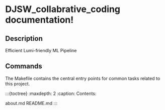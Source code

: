 # DJSW_collabrative_coding documentation!

## Description

Efficient Lumi-friendly ML Pipeline

## Commands

The Makefile contains the central entry points for common tasks related to this project.

:::{toctree}
:maxdepth: 2
:caption: Contents:

about.md
README.md
:::